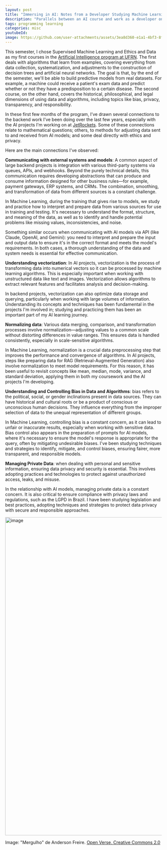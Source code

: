 ```yaml
---
layout: post
title: "Immersing in AI: Notes from a Developer Studying Machine Learning, Ethics and Data"
description: "Parallels between an AI course and work as a developer on AI projects"
tags: programming learning
categories: misc
youtubeId:
image: https://github.com/user-attachments/assets/3ea8d360-e1a1-4bf3-8f14-1adc3bc68134
---
```


This semester, I chose Supervised Machine Learning and Ethics and Data as my first courses in the [Artificial Intelligence program at UFRN](https://pes.imd.ufrn.br/pes/index). The first deals with algorithms that learn from examples, covering everything from data collection, systematization, and adjustments to the construction of decision trees and artificial neural networks. The goal is that, by the end of the semester, we'll be able to build predictive models from real datasets. For example, a machine could receive a patient's exam data and predict whether or not they have a predisposition to a certain disease. The second course, on the other hand, covers the historical, philosophical, and legal dimensions of using data and algorithms, including topics like bias, privacy, transparency, and responsibility.

In these first few months of the program, I’ve drawn several connections to the backend work I’ve been doing over the last few years, especially with the AI projects I'm working on at [JetRockets](https://www.linkedin.com/company/jetrockets/). Some of these connections relate to mathematical questions; others, to methods for adjusting data sent to and received from AI models; and some deal directly with ethics and privacy.

Here are the main connections I've observed:

**Communicating with external systems and models**: A common aspect of large backend projects is integration with various third-party systems via queues, APIs, and webhooks. Beyond the purely technical details, this communication requires developing abstractions that can produce and consume information designed for other business rules—for example, payment gateways, ERP systems, and CRMs. The combination, smoothing, and transformation of data from different sources is a constant challenge.

In Machine Learning, during the training that gives rise to models, we study and practice how to interpret and prepare data from various sources for use in training and testing. It's necessary to understand the format, structure, and meaning of the data, as well as to identify and handle potential problems like missing values, inconsistencies, and noise.

Something similar occurs when communicating with AI models via API (like Claude, OpenAI, and Gemini): you need to interpret and prepare the input and output data to ensure it's in the correct format and meets the model's requirements. In both cases, a thorough understanding of the data and system needs is essential for effective communication.

**Understanding vectorization**: In AI projects, vectorization is the process of transforming data into numerical vectors so it can be processed by machine learning algorithms. This is especially important when working with unstructured data like text and images. Vectorization allows algorithms to extract relevant features and facilitates analysis and decision-making.

In backend projects, vectorization can also optimize data storage and querying, particularly when working with large volumes of information. Understanding its concepts and techniques has been fundamental in the projects I'm involved in; studying and practicing them has been an important part of my AI learning journey.

**Normalizing data**: Various data merging, comparison, and transformation processes involve normalization—adjusting values to a common scale without distorting differences in value ranges. This ensures data is handled consistently, especially in scale-sensitive algorithms.

In Machine Learning, normalization is a crucial data preprocessing step that improves the performance and convergence of algorithms. In AI projects, steps like preparing data for RAG (Retrieval-Augmented Generation) also involve normalization to meet model requirements. For this reason, it has been useful to revisit concepts like mean, median, mode, variance, and standard deviation, applying them in both my coursework and the AI projects I'm developing.

**Understanding and Controlling Bias in Data and Algorithms**: bias refers to the political, social, or gender inclinations present in data sources. They can have historical and cultural roots or be a product of conscious or unconscious human decisions. They influence everything from the improper selection of data to the unequal representation of different groups.

In Machine Learning, controlling bias is a constant concern, as it can lead to unfair or inaccurate results, especially when working with sensitive data. Bias control also appears in the preparation of prompts for AI models, where it's necessary to ensure the model's response is appropriate for the query, often by mitigating undesirable biases. I've been studying techniques and strategies to identify, mitigate, and control biases, ensuring fairer, more transparent, and responsible models.

**Managing Private Data**: when dealing with personal and sensitive information, ensuring data privacy and security is essential. This involves adopting practices and technologies to protect against unauthorized access, leaks, and misuse.

In the relationship with AI models, managing private data is a constant concern. It is also critical to ensure compliance with privacy laws and regulations, such as the LGPD in Brazil. I have been studying legislation and best practices, adopting techniques and strategies to protect data privacy with secure and responsible approaches.

<img width="551" height="1023" alt="image" src="https://github.com/user-attachments/assets/3ea8d360-e1a1-4bf3-8f14-1adc3bc68134" />

Image: "Mergulho" de Anderson Freire. [Open Verse, Creative Commons 2.0](hhttps://openverse.org/image/b952887f-8c48-4bb7-a5b6-e9ea9f97a00d)
